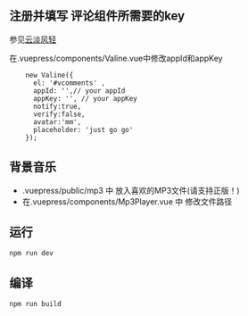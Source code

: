 
## 注册并填写 评论组件所需要的key
参见[云淡风轻](https://ioliu.cn/2017/add-valine-comments-to-your-blog/)

在.vuepress/components/Valine.vue中修改appId和appKey
```
    new Valine({
      el: '#vcomments' ,
      appId: '',// your appId
      appKey: '', // your appKey
      notify:true, 
      verify:false, 
      avatar:'mm', 
      placeholder: 'just go go' 
    });
```

## 背景音乐
* .vuepress/public/mp3 中 放入喜欢的MP3文件(请支持正版！)
* 在.vuepress/components/Mp3Player.vue 中 修改文件路径


## 运行
```
npm run dev
```

## 编译
```
npm run build
```
